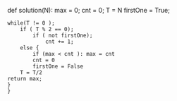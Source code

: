 def solution(N):
    max = 0;
    cnt = 0;
    T = N
    firstOne = True;

    while(T != 0 );
        if ( T % 2 == 0);
            if ( not firstOne);
                cnt += 1;
        else {
            if (max < cnt ): max = cnt
            cnt = 0
            firstOne = False
        T = T/2
    return max;
    }
    }

